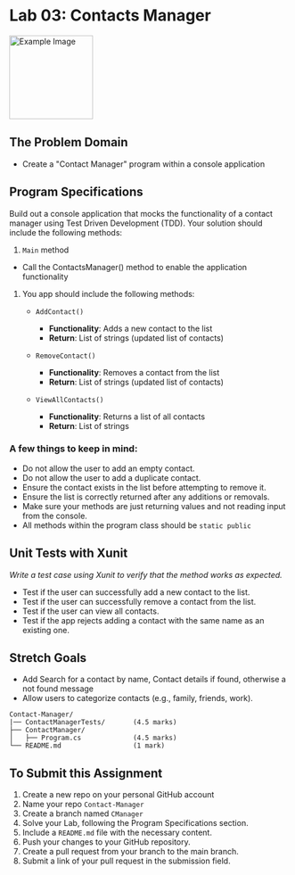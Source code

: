 # Lab 03: Contacts Manager
<img src="https://cdn.pixabay.com/animation/2023/06/13/15/13/15-13-36-234_512.gif" alt="Example Image" width="150"/>

## The Problem Domain
- Create a "Contact Manager" program within a console application

## Program Specifications
Build out a console application that mocks the functionality of a contact manager using Test Driven Development (TDD). Your solution should include the following methods:

1. `Main` method

- Call the ContactsManager() method to enable the application functionality

1. You app should include the following methods:

   - `AddContact()`
      - **Functionality**: Adds a new contact to the list
      - **Return**: List of strings (updated list of contacts)

   - `RemoveContact()`
      - **Functionality**: Removes a contact from the list
      - **Return**: List of strings (updated list of contacts)

   - `ViewAllContacts()`
      - **Functionality**: Returns a list of all contacts
      - **Return**: List of strings

### A few things to keep in mind:
   - Do not allow the user to add an empty contact.
   - Do not allow the user to add a duplicate contact.
   - Ensure the contact exists in the list before attempting to remove it.
   - Ensure the list is correctly returned after any additions or removals.
   - Make sure your methods are just returning values and not reading input from the console.
   - All methods within the program class should be `static public` 

## Unit Tests with Xunit
*Write a test case using Xunit to verify that the method works as expected.*
- Test if the user can successfully add a new contact to the list.
- Test if the user can successfully remove a contact from the list.
- Test if the user can view all contacts.
- Test if the app rejects adding a contact with the same name as an existing one.

## Stretch Goals
- Add Search for a contact by name, Contact details if found, otherwise a not found message
- Allow users to categorize contacts (e.g., family, friends, work).

```
Contact-Manager/
|── ContactManagerTests/       (4.5 marks)
├── ContactManager/
│   ├── Program.cs             (4.5 marks)
└── README.md                  (1 mark)
```
## To Submit this Assignment
1. Create a new repo on your personal GitHub account
2. Name your repo `Contact-Manager`
3. Create a branch named `CManager`
4. Solve your Lab, following the Program Specifications section.
5. Include a `README.md` file with the necessary content.
6. Push your changes to your GitHub repository.
7. Create a pull request from your branch to the main branch.
8. Submit a link of your pull request in the submission field.
